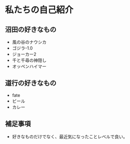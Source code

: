 # 私たちの自己紹介


## 沼田の好きなもの

- 風の谷のナウシカ
- ゴジラ-1.0
- ジョーカー2
- 千と千尋の神隠し
- オッペンハイマー


## 道行の好きなもの
- fate
- ビール
- カレー


## 補足事項

- 好きなものだけでなく、最近気になったことレベルで良い。

